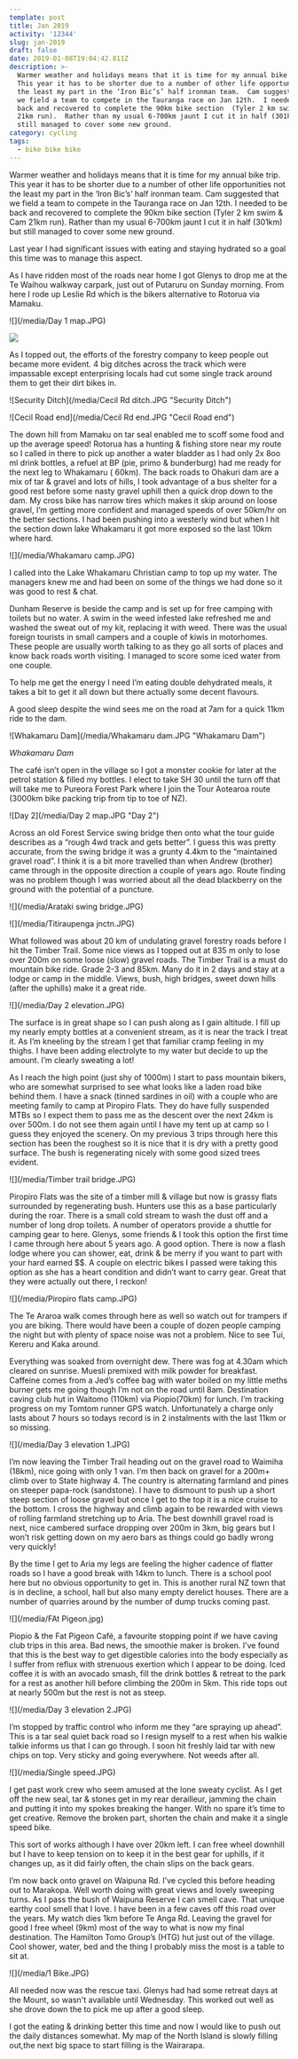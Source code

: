 ```yaml
---
template: post
title: Jan 2019
activity: '12344'
slug: jan-2019
draft: false
date: 2019-01-08T19:04:42.811Z
description: >-
  Warmer weather and holidays means that it is time for my annual bike trip. 
  This year it has to be shorter due to a number of other life opportunities not
  the least my part in the ‘Iron Bic’s’ half ironman team.  Cam suggested that
  we field a team to compete in the Tauranga race on Jan 12th.  I needed to be
  back and recovered to complete the 90km bike section  (Tyler 2 km swim & Cam
  21km run).  Rather than my usual 6-700km jaunt I cut it in half (301km) but
  still managed to cover some new ground.
category: cycling
tags:
  - bike bike bike
---
```

Warmer weather and holidays means that it is time for my annual bike trip. This year it has to be shorter due to a number of other life opportunities not the least my part in the ‘Iron Bic’s’ half ironman team. Cam suggested that we field a team to compete in the Tauranga race on Jan 12th. I needed to be back and recovered to complete the 90km bike section (Tyler 2 km swim & Cam 21km run). Rather than my usual 6-700km jaunt I cut it in half (301km) but still managed to cover some new ground.

Last year I had significant issues with eating and staying hydrated so a goal this time was to manage this aspect.

As I have ridden most of the roads near home I got Glenys to drop me at the Te Waihou walkway carpark, just out of Putaruru on Sunday morning. From here I rode up Leslie Rd which is the bikers alternative to Rotorua via Mamaku.

![](/media/Day 1 map.JPG)

![](/media/day-1-elevation.jpg)

As I topped out, the efforts of the forestry company to keep people out became more evident. 4 big ditches across the track which were impassable except enterprising locals had cut some single track around them to get their dirt bikes in.

![Security Ditch](/media/Cecil Rd ditch.JPG "Security Ditch")

![Cecil Road end](/media/Cecil Rd end.JPG "Cecil Road end")

The down hill from Mamaku on tar seal enabled me to scoff some food and up the average speed! Rotorua has a hunting & fishing store near my route so I called in there to pick up another a water bladder as I had only 2x 8oo ml drink bottles, a refuel at BP (pie, primo & bunderburg) had me ready for the next leg to Whakamaru ( 60km). The back roads to Ohakuri dam are a mix of tar & gravel and lots of hills, I took advantage of a bus shelter for a good rest before some nasty gravel uphill then a quick drop down to the dam. My cross bike has narrow tires which makes it skip around on loose gravel, I’m getting more confident and managed speeds of over 50km/hr on the better sections. I had been pushing into a westerly wind but when I hit the section down lake Whakamaru it got more exposed so the last 10km where hard.

![](/media/Whakamaru camp.JPG)

I called into the Lake Whakamaru Christian camp to top up my water. The managers knew me and had been on some of the things we had done so it was good to rest & chat.

Dunham Reserve is beside the camp and is set up for free camping with toilets but no water. A swim in the weed infested lake refreshed me and washed the sweat out of my kit, replacing it with weed. There was the usual foreign tourists in small campers and a couple of kiwis in motorhomes. These people are usually worth talking to as they go all sorts of places and know back roads worth visiting. I managed to score some iced water from one couple.

To help me get the energy I need I’m eating double dehydrated meals, it takes a bit to get it all down but there actually some decent flavours.

A good sleep despite the wind sees me on the road at 7am for a quick 11km ride to the dam.

![Whakamaru Dam](/media/Whakamaru dam.JPG "Whakamaru Dam")

_Whakamaru Dam_

The café isn’t open in the village so I got a monster cookie for later at the petrol station & filled my bottles. I elect to take SH 30 until the turn off that will take me to Pureora Forest Park where I join the Tour Aotearoa route (3000km bike packing trip from tip to toe of NZ).

![Day 2](/media/Day 2 map.JPG "Day 2")

Across an old Forest Service swing bridge then onto what the tour guide describes as a “rough 4wd track and gets better”. I guess this was pretty accurate, from the swing bridge it was a grunty 4.4km to the “maintained gravel road”. I think it is a bit more travelled than when Andrew (brother) came through in the opposite direction a couple of years ago. Route finding was no problem though I was worried about all the dead blackberry on the ground with the potential of a puncture.

![](/media/Arataki swing bridge.JPG)

![](/media/Titiraupenga jnctn.JPG)

What followed was about 20 km of undulating gravel forestry roads before I hit the Timber Trail. Some nice views as I topped out at 835 m only to lose over 200m on some loose (slow) gravel roads. The Timber Trail is a must do mountain bike ride. Grade 2-3 and 85km. Many do it in 2 days and stay at a lodge or camp in the middle. Views, bush, high bridges, sweet down hills (after the uphills) make it a great ride.

![](/media/Day 2 elevation.JPG)

The surface is in great shape so I can push along as I gain altitude. I fill up my nearly empty bottles at a convenient stream, as it is near the track I treat it. As I’m kneeling by the stream I get that familiar cramp feeling in my thighs. I have been adding electrolyte to my water but decide to up the amount. I’m clearly sweating a lot!

As I reach the high point (just shy of 1000m) I start to pass mountain bikers, who are somewhat surprised to see what looks like a laden road bike behind them. I have a snack (tinned sardines in oil) with a couple who are meeting family to camp at Piropiro Flats. They do have fully suspended MTBs so I expect them to pass me as the descent over the next 24km is over 500m. I do not see them again until I have my tent up at camp so I guess they enjoyed the scenery. On my previous 3 trips through here this section has been the roughest so it is nice that it is dry with a pretty good surface. The bush is regenerating nicely with some good sized trees evident.

![](/media/Timber trail bridge.JPG)

Piropiro Flats was the site of a timber mill & village but now is grassy flats surrounded by regenerating bush. Hunters use this as a base particularly during the roar. There is a small cold stream to wash the dust off and a number of long drop toilets. A number of operators provide a shuttle for camping gear to here. Glenys, some friends & I took this option the first time I came through here about 5 years ago. A good option. There is now a flash lodge where you can shower, eat, drink & be merry if you want to part with your hard earned $$. A couple on electric bikes I passed were taking this option as she has a heart condition and didn’t want to carry gear. Great that they were actually out there, I reckon!

![](/media/Piropiro flats camp.JPG)

The Te Araroa walk comes through here as well so watch out for trampers if you are biking. There would have been a couple of dozen people camping the night but with plenty of space noise was not a problem. Nice to see Tui, Kereru and Kaka around.

Everything was soaked from overnight dew. There was fog at 4.30am which cleared on sunrise. Muesli premixed with milk powder for breakfast. Caffeine comes from a Jed’s coffee bag with water boiled on my little meths burner gets me going though I’m not on the road until 8am. Destination caving club hut in Waitomo (110km) via Piopio(70km) for lunch. I’m tracking progress on my Tomtom runner GPS watch. Unfortunately a charge only lasts about 7 hours so todays record is in 2 instalments with the last 11km or so missing.

![](/media/Day 3 elevation 1.JPG)

I’m now leaving the Timber Trail heading out on the gravel road to Waimiha (18km), nice going with only 1 van. I’m then back on gravel for a 200m+ climb over to State highway 4. The country is alternating farmland and pines on steeper papa-rock (sandstone). I have to dismount to push up a short steep section of loose gravel but once I get to the top it is a nice cruise to the bottom. I cross the highway and climb again to be rewarded with views of rolling farmland stretching up to Aria. The best downhill gravel road is next, nice cambered surface dropping over 200m in 3km, big gears but I won’t risk getting down on my aero bars as things could go badly wrong very quickly!

By the time I get to Aria my legs are feeling the higher cadence of flatter roads so I have a good break with 14km to lunch. There is a school pool here but no obvious opportunity to get in. This is another rural NZ town that is in decline, a school, hall but also many empty derelict houses. There are a number of quarries around by the number of dump trucks coming past.

![](/media/FAt Pigeon.jpg)

Piopio & the Fat Pigeon Café, a favourite stopping point if we have caving club trips in this area. Bad news, the smoothie maker is broken. I’ve found that this is the best way to get digestible calories into the body especially as I suffer from reflux with strenuous exertion which I appear to be doing. Iced coffee it is with an avocado smash, fill the drink bottles & retreat to the park for a rest as another hill before climbing the 200m in 5km. This ride tops out at nearly 500m but the rest is not as steep.

![](/media/Day 3 elevation 2.JPG)

I’m stopped by traffic control who inform me they “are spraying up ahead”. This is a tar seal quiet back road so I resign myself to a rest when his walkie talkie informs us that I can go through. I soon hit freshly laid tar with new chips on top. Very sticky and going everywhere. Not weeds after all.

![](/media/Single speed.JPG)

I get past work crew who seem amused at the lone sweaty cyclist. As I get off the new seal, tar & stones get in my rear derailleur, jamming the chain and putting it into my spokes breaking the hanger. With no spare it’s time to get creative. Remove the broken part, shorten the chain and make it a single speed bike.

This sort of works although I have over 20km left. I can free wheel downhill but I have to keep tension on to keep it in the best gear for uphills, if it changes up, as it did fairly often, the chain slips on the back gears.

I’m now back onto gravel on Waipuna Rd. I’ve cycled this before heading out to Marakopa. Well worth doing with great views and lovely sweeping turns. As I pass the bush of Waipuna Reserve I can smell cave. That unique earthy cool smell that I love. I have been in a few caves off this road over the years. My watch dies 1km before Te Anga Rd. Leaving the gravel for good I free wheel (9km) most of the way to what is now my final destination. The Hamilton Tomo Group’s (HTG) hut just out of the village. Cool shower, water, bed and the thing I probably miss the most is a table to sit at.

![](/media/1 Bike.JPG)

All needed now was the rescue taxi. Glenys had had some retreat days at the Mount, so wasn't available until Wednesday. This worked out well as she drove down the to pick me up after a good sleep.

I got the eating & drinking better this time and now I would like to push out the daily distances somewhat. My map of the North Island is slowly filling out,the next big space to start filling is the Wairarapa.
